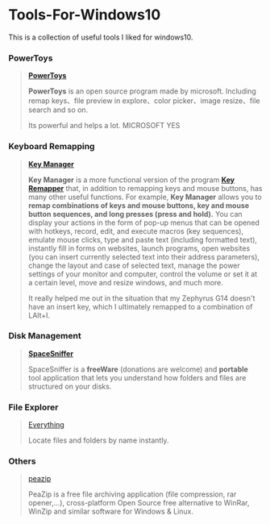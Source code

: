 # Tools-For-Windows10

This is a collection of useful tools I liked for windows10.

### PowerToys
> **[PowerToys](https://github.com/microsoft/PowerToys)**
>
> **PowerToys** is an open source program made by microsoft. Including remap keys、file preview in explore、color picker、image resize、file search and so on.
> 
> Its powerful and helps a lot.
> MICROSOFT YES

### Keyboard Remapping

> **[Key Manager](https://atnsoft.com/keymanager/)**
>
> **Key Manager** is a more functional version of the program [**Key Remapper**](https://atnsoft.com/keyremapper/) that, in addition to remapping keys and mouse buttons, has many other useful functions. For example, **Key Manager** allows you to **remap combinations of keys and mouse buttons, key and mouse button sequences, and long presses (press and hold).** You can display your actions in the form of pop-up menus that can be opened with hotkeys, record, edit, and execute macros (key sequences), emulate mouse clicks, type and paste text (including formatted text), instantly fill in forms on websites, launch programs, open websites (you can insert currently selected text into their address parameters), change the layout and case of selected text, manage the power settings of your monitor and computer, control the volume or set it at a certain level, move and resize windows, and much more.
>
> It really helped me out in the situation that my Zephyrus G14 doesn't have an insert key, which I ultimately remapped to a combination of LAlt+I.

### Disk Management

> **[SpaceSniffer](http://www.uderzo.it/main_products/space_sniffer/)**
>
> SpaceSniffer is a **freeWare** (donations are welcome) and **portable** tool application that lets you understand how folders and files are structured on your disks. 

### File Explorer

> [Everything](https://www.voidtools.com/)
>
> Locate files and folders by name instantly.

### Others

> [peazip](https://peazip.github.io/peazip-64bit.html)
>
> PeaZip is a free file archiving application (file compression, rar opener,...), cross-platform Open Source free alternative to WinRar, WinZip and similar software for Windows & Linux.